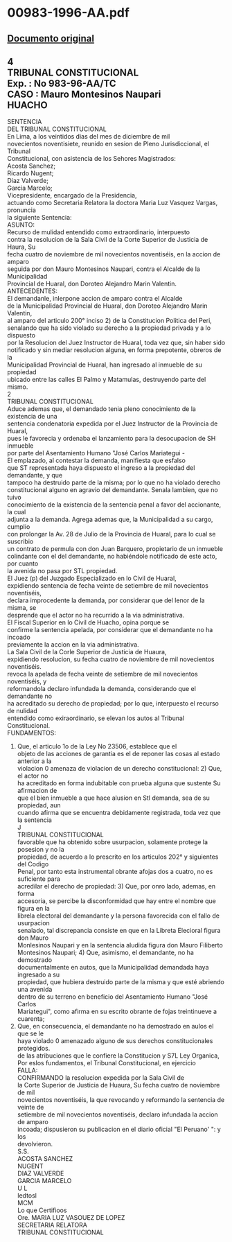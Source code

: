 
00983-1996-AA.pdf
=================
  
[Documento original](https://tc.gob.pe/jurisprudencia/1998/00983-1996-AA.pdf)  
---  
4  
TRIBUNAL CONSTITUCIONAL  
Exp. : No 983-96-AA/TC  
CASO : Mauro Montesinos Naupari  
HUACHO  
-  
SENTENCIA  
DEL TRIBUNAL CONSTITUCIONAL  
En Lima, a los veintidos dias del mes de diciembre de mil  
novecientos noventisiete, reunido en sesion de Pleno Jurisdiccional, el Tribunal  
Constitucional, con asistencia de los Sehores Magistrados:  
Acosta Sanchez;  
Ricardo Nugent;  
Diaz Valverde;  
Garcia Marcelo;  
Vicepresidente, encargado de la Presidencia,  
actuando como Secretaria Relatora la doctora Maria Luz Vasquez Vargas, pronuncia  
la siguiente Sentencia:  
ASUNTO:  
Recurso de mulidad entendido como extraordinario, interpuesto  
contra la resolucion de la Sala Civil de la Corte Superior de Justicia de Haura, Su  
fecha cuatro de noviembre de mil novecientos noventiséis, en la accion de amparo  
seguida por don Mauro Montesinos Naupari, contra el Alcalde de la Municipalidad  
Provincial de Huaral, don Doroteo Alejandro Marin Valentin.  
ANTECEDENTES:  
El demandanle, inlerpone accion de amparo contra el Alcalde  
de la Municipalidad Provincial de Huaral, don Doroteo Alejandro Marin Valentin,  
al amparo del articulo 200° inciso 2) de la Constitucion Politica del Peri,  
senalando que ha sido violado su derecho a la propiedad privada y a lo dispuesto  
por la Resolucion del Juez Instructor de Huaral, toda vez que, sin haber sido  
notificado y sin mediar resolucion alguna, en forma prepotente, obreros de la  
Municipalidad Provincial de Huaral, han ingresado al inmueble de su propiedad  
ubicado entre las calles El Palmo y Matamulas, destruyendo parte del mismo.  
2  
TRIBUNAL CONSTITUCIONAL  
Aduce ademas que, el demandado tenia pleno conocimiento de la existencia de una  
sentencia condenatoria expedida por el Juez Instructor de la Provincia de Huaral,  
pues le favorecia y ordenaba el lanzamiento para la desocupacion de SH inmueble  
por parte del Asentamiento Humano "José Carlos Mariategui -  
El emplazado, al contestar la demanda, manifiesta que esfalso  
que ST representada haya dispuesto el ingreso a la propiedad del demandante, y que  
tampoco ha destruido parte de la misma; por lo que no ha violado derecho  
constitucional alguno en agravio del demandante. Senala lambien, que no tuivo  
conocimiento de la existencia de la sentencia penal a favor del accionante, la cual  
adjunta a la demanda. Agrega ademas que, la Municipalidad a su cargo, cumplio  
con prolongar la Av. 28 de Julio de la Provincia de Huaral, para lo cual se suscribio  
un contrato de permula con don Juan Barquero, propietario de un inmueble  
colindante con el del demandante, no habiéndole notificado de este acto, por cuanto  
la avenida no pasa por STL propiedad.  
El Juez (p) del Juzgado Especializado en lo Civil de Huaral,  
expidiendo sentencia de fecha veinte de setiembre de mil novecientos noventiséis,  
declara improcedente la demanda, por considerar que del lenor de la misma, se  
desprende que el actor no ha recurrido a la via administrativa.  
El Fiscal Superior en lo Civil de Huacho, opina porque se  
confirme la sentencia apelada, por considerar que el demandante no ha incoado  
previamente la accion en la via administrativa.  
La Sala Civil de la Corle Superior de Justicia de Huaura,  
expidiendo resolucion, su fecha cuatro de noviembre de mil novecientos noventiséis.  
revoca la apelada de fecha veinte de setiembre de mil novecientos noventiséis, y  
reformandola declaro infundada la demanda, considerando que el demandante no  
ha acreditado su derecho de propiedad; por lo que, interpuesto el recurso de nulidad  
entendido como exiraordinario, se elevan los autos al Tribunal Constitucional.  
FUNDAMENTOS:  
1) Que, el articulo 1o de la Ley No 23506, establece que el  
objeto de las acciones de garantia es el de reponer las cosas al estado anterior a la  
violacion 0 amenaza de violacion de un derecho constitucional: 2) Que, el actor no  
ha acreditado en forma indubitable con prueba alguna que sustente Su afirmacion de  
que el bien inmueble a que hace alusion en Stl demanda, sea de su propiedad, aun  
cuando afirma que se encuentra debidamente registrada, toda vez que la sentencia  
J  
TRIBUNAL CONSTITUCIONAL  
favorable que ha obtenido sobre usurpacion, solamente protege la posesion y no la  
propiedad, de acuerdo a lo prescrito en los articulos 202° y siguientes del Codigo  
Penal, por tanto esta instrumental obrante afojas dos a cuatro, no es suficiente para  
acredilar el derecho de propiedad: 3) Que, por onro lado, ademas, en forma  
accesoria, se percibe la disconformidad que hay entre el nombre que figura en la  
librela electoral del demandante y la persona favorecida con el fallo de usurpacion  
senalado, tal discrepancia consiste en que en la Libreta Elecioral figura don Mauro  
Monlesinos Naupari y en la sentencia aludida figura don Mauro Filiberto  
Montesinos Naupari; 4) Que, asimismo, el demandante, no ha demostrado  
documentalmente en autos, que la Municipalidad demandada haya ingresado a su  
propiedad, que hubiera destruido parte de la misma y que esté abriendo una avenida  
dentro de su terreno en beneficio del Asentamiento Humano "José Carlos  
Mariategui", como afirma en su escrito obrante de fojas treintinueve a cuarenta;  
5) Que, en consecuencia, el demandante no ha demostrado en aulos el que se le  
haya violado 0 amenazado alguno de sus derechos constitucionales protegidos.  
de las atribuciones que le confiere la Constitucion y S7L Ley Organica,  
Por eslos fundamentos, el Tribunal Constitucional, en ejercicio  
FALLA:  
CONFIRMANDO la resolucion expedida por la Sala Civil de  
la Corte Superior de Justicia de Huaura, Su fecha cuatro de noviembre de mil  
novecientos noventiséis, la que revocando y reformando la sentencia de veinte de  
setiembre de mil novecientos noventiséis, declaro infundada la accion de amparo  
incoada; dispusieron su publicacion en el diario oficial "El Peruano' ": y los  
devolvieron.  
S.S.  
ACOSTA SANCHEZ  
NUGENT  
DIAZ VALVERDE  
GARCIA MARCELO  
U L  
ledtosl  
MCM  
Lo que Certifioos  
Ore. MARIA LUZ VASOUEZ DE LOPEZ  
SECRETARIA RELATORA  
TRIBUNAL CONSTITUCIONAL